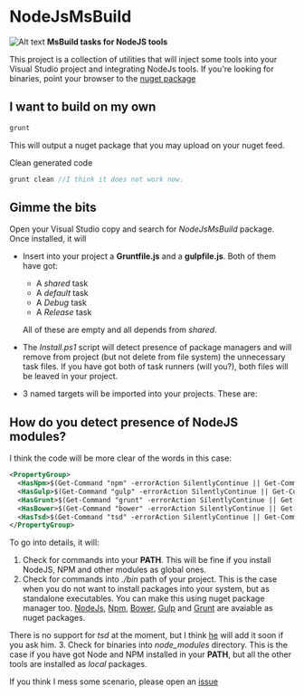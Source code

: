 NodeJsMsBuild
=============

![Alt text](https://cdn.rawgit.com/XVincentX/NodeJsMsBuild/master/NodeJsMsBuild.png)
**MsBuild tasks for NodeJS tools**

This project is a collection of utilities that will inject some tools into your
Visual Studio project and integrating NodeJs tools.
If you're looking for binaries, point your browser to the
[nuget package](http://nuget.org/packages...)

## I want to build on my own
```javascript
grunt
```
This will output a nuget package that you may upload on your nuget feed.

Clean generated code
```javascript
grunt clean //I think it does not work now.
```

## Gimme the bits
Open your Visual Studio copy and search for _NodeJsMsBuild_ package.
Once installed, it will
* Insert into your project a **Gruntfile.js** and a **gulpfile.js**. Both of them
 have got:
  * A _shared_ task
  * A _default_ task
  * A _Debug_ task
  * A _Release_ task

  All of these are empty and all depends from _shared_.

* The _Install.ps1_ script will detect presence of package managers and will
remove from project (but not delete from file system) the unnecessary task files.
If you have got both of task runners (will you?), both files will be leaved in
your project.

* 3 named targets will be imported into your projects. These are:

## How do you detect presence of NodeJS modules?
I think the code will be more clear of the words in this case:
```xml
<PropertyGroup>
  <HasNpm>$(Get-Command "npm" -errorAction SilentlyContinue || Get-Command ".bin/npm" -errorAction SilentlyContinue)</HasNpm>
  <HasGulp>$(Get-Command "gulp" -errorAction SilentlyContinue || Get-Command ".bin/gulp" -errorAction SilentlyContinue) || Get-Command ".node_modules/.bin/gulp" -errorAction SilentlyContinue)</HasGulp>
  <HasGrunt>$(Get-Command "grunt" -errorAction SilentlyContinue || Get-Command ".bin/grunt" -errorAction SilentlyContinue) || Get-Command ".node_modules/.bin/grunt" -errorAction SilentlyContinue)</HasGrunt>
  <HasBower>$(Get-Command "bower" -errorAction SilentlyContinue || Get-Command ".bin/bower" -errorAction SilentlyContinue) || Get-Command ".node_modules/.bin/bower" -errorAction SilentlyContinue)</HasBower>
  <HasTsd>$(Get-Command "tsd" -errorAction SilentlyContinue || Get-Command ".bin/tsd" -errorAction SilentlyContinue) || Get-Command ".node_modules/.bin/tsd" -errorAction SilentlyContinue)</HasTsd>
</PropertyGroup>
```
To go into details, it will:
1. Check for commands into your __PATH__. This will be fine if you install NodeJS,
NPM and other modules as global ones.
2. Check for commands into _./bin_ path of your project. This is the case when
you do not want to install packages into your system, but as standalone executables.
You can make this using nuget package manager too.
[NodeJs](http://www.nuget.org/packages/Node.js/),
[Npm](http://www.nuget.org/packages/Npm/),
[Bower](http://www.nuget.org/packages/Bower/),
[Gulp](http://www.nuget.org/packages/Gulp.js/) and
[Grunt](http://www.nuget.org/packages/Grunt.js/)
  are avaiable as nuget packages.

  There is no support for _tsd_ at the moment, but I think [he]() will add it soon
  if you ask him.
3. Check for binaries into _node_modules_ directory. This is the case if you have
got Node and NPM installed in your **PATH**, but all the other tools are installed
as _local_ packages.

If you think I mess some scenario, please open an [issue](https://github.com/XVincentX/NodeJsMsBuild/issues)

